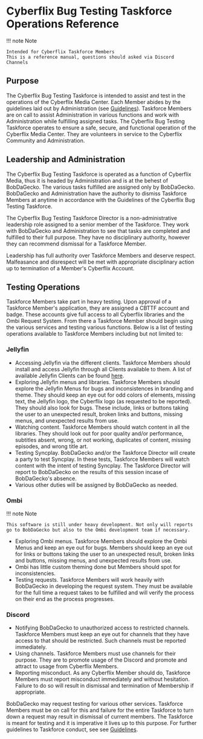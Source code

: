 # Cyberflix Bug Testing Taskforce Operations Reference
!!! note Note

    Intended for Cyberflix Taskforce Members
    This is a reference manual, questions should asked via Discord Channels

## Purpose
The Cyberflix Bug Testing Taskforce is intended to assist and test in the operations of the Cyberflix Media Center. Each Member abides by the guidelines laid out by Administration (see [Guidelines](https://docs.cyberflix.io/cbttf/guidelines)). Taskforce Members are on call to assist Administration in various functions and work with Administration while fulfilling assigned tasks. The Cyberflix Bug Testing Taskforce operates to ensure a safe, secure, and functional operation of the Cyberflix Media Center. They are volunteers in service to the Cyberflix Community and Administration.

## Leadership and Administration
The Cyberflix Bug Testing Taskforce is operated as a function of Cyberflix Media, thus it is headed by Administration and is at the behest of BobDaGecko. The various tasks fulfilled are assigned only by BobDaGecko. BobDaGecko and Administration have the authority to dismiss Taskforce Members at anytime in accordance with the Guidelines of the Cyberflix Bug Testing Taskforce.

The Cyberflix Bug Testing Taskforce Director is a non-administrative leadership role assigned to a senior member of the Taskforce. They work with BobDaGecko and Administration to see that tasks are completed and fulfilled to their full purpose. They have no disciplinary authority, however they can recommend dismissal for a Taskforce Member.

Leadership has full authority over Taskforce Members and deserve respect. Malfeasance and disrespect will be met with appropriate disciplinary action up to termination of a Member's Cyberflix Account.

## Testing Operations
Taskforce Members take part in heavy testing. Upon approval of a Taskforce Member's application, they are assigned a CBTTF account and badge. These accounts give full access to all Cyberflix libraries and the Ombi Request System. From there a Taskforce Member should begin using the various services and testing various functions. Below is a list of testing operations available to Taskforce Members including but not limited to:

### Jellyfin
 - Accessing Jellyfin via the different clients. Taskforce Members should install and access Jellyfin through all Clients available to them. A list of available Jellyfin Clients can be found [here](https://jellyfin.org/clients/).
 - Exploring Jellyfin menus and libraries. Taskforce Members should explore the Jellyfin Menus for bugs and inconsistences in branding and theme. They should keep an eye out for odd colors of elements, missing text, the Jellyfin logo, the Cyberflix logo (as requested to be reported). They should also look for bugs. These include, links or buttons taking the user to an unexpected result, broken links and buttons, missing menus, and unexpected results from use.
 - Watching content. Taskforce Members should watch content in all the libraries. They should look out for poor quality and/or performance, subtitles absent, wrong, or not working, duplicates of content, missing episodes, and wrong title art.
 - Testing Syncplay. BobDaGecko and/or the Taskforce Director will create a party to test Syncplay. In these tests, Taskforce Members will watch content with the intent of testing Syncplay. The Taskforce Director will report to BobDaGecko on the results of this session incase of BobDaGecko's absence.
 - Various other duties will be assigned by BobDaGecko as needed.

 ### Ombi

!!! note Note

    This software is still under heavy development. Not only will reports go to BobDaGecko but also to the Ombi development team if necessary. 

 - Exploring Ombi menus. Taskforce Members should explore the Ombi Menus and keep an eye out for bugs. Members should keep an eye out for links or buttons taking the user to an unexpected result, broken links and buttons, missing menus, and unexpected results from use.
 - Ombi has little custom theming done but Members should spot for inconsistencies.
 - Testing requests. Taskforce Members will work heavily with BobDaGecko in developing the request system. They must be available for the full time a request takes to be fulfilled and will verify the process on their end as the process progresses.

### Discord

 - Notifying BobDaGecko to unauthorized access to restricted channels. Taskforce Members must keep an eye out for channels that they have access to that should be restricted. Such channels must be reported immediately.
 - Using channels. Taskforce Members must use channels for their purpose. They are to promote usage of the Discord and promote and attract to usage from Cyberflix Members.
 - Reporting misconduct. As any Cyberflix Member should do, Taskforce Members must report misconduct immediately and without hesitation. Failure to do so will result in dismissal and termination of Membership if appropriate.

BobDaGecko may request testing for various other services. Taskforce Members must be on call for this and failure for the entire Taskforce to turn down a request may result in dismissal of current members. The Taskforce is meant for testing and it is imperative it lives up to this purpose. For further guidelines to Taskforce conduct, see see [Guidelines](https://docs.cyberflix.io/cbttf/guidelines).